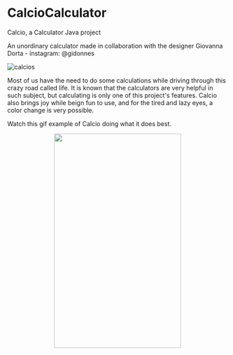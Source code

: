 # CalcioCalculator
Calcio, a Calculator Java project

An unordinary calculator made in collaboration with the designer Giovanna Dorta - instagram: @gidonnes

![calcios](https://user-images.githubusercontent.com/96660042/213880441-4d192d54-0d51-4d5d-a9d7-ebeb55e83a06.png)
  
Most of us have the need to do some calculations while driving through this crazy road called life. It is known that the calculators are very helpful in such subject, but calculating is only one of this project's features. Calcio also brings joy while beign fun to use, and for the tired and lazy eyes, a color change is very possible.

<!--- comentar sobre nunca ter visto vídeos de fazer calculadora, sobre os desafios e sobre os botões que mudam de cor ---!>

Watch this gif example of Calcio doing what it does best.


   <p align="center">
  <img width="290" height="490" src=https://user-images.githubusercontent.com/96660042/213879623-1fe0aac1-ea84-4a7c-8ce1-ef44f8f6f779.gif>
  </p>
